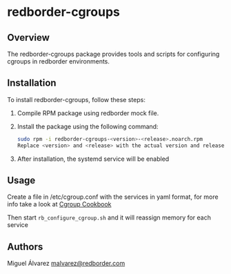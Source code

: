 # redborder-cgroups

## Overview

The redborder-cgroups package provides tools and scripts for configuring cgroups in redborder environments. 

## Installation

To install redborder-cgroups, follow these steps:

1. Compile RPM package using redborder mock file.

2. Install the package using the following command:

   ```bash
   sudo rpm -i redborder-cgroups-<version>-<release>.noarch.rpm
   Replace <version> and <release> with the actual version and release numbers of the package.
   ```
3. After installation, the systemd service will be enabled

## Usage

Create a file in /etc/cgroup.conf with the services in yaml format, for more info take a look at [Cgroup Cookbook](https://github.com/redBorder/cookbook-rb-cgroup)

Then start `rb_configure_cgroup.sh` and it will reassign memory for each service

## Authors

Miguel Álvarez <malvarez@redborder.com>
